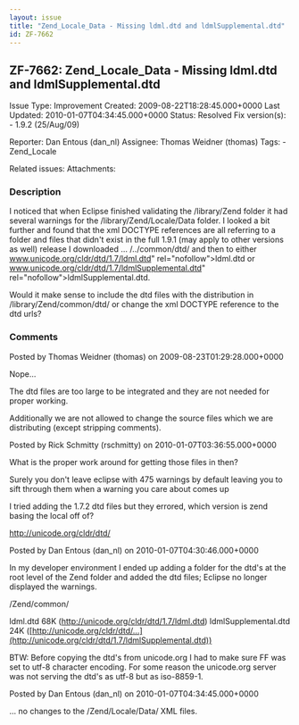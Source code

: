 ```yaml
---
layout: issue
title: "Zend_Locale_Data - Missing ldml.dtd and ldmlSupplemental.dtd"
id: ZF-7662
---
```


ZF-7662: Zend\_Locale\_Data - Missing ldml.dtd and ldmlSupplemental.dtd
-----------------------------------------------------------------------

 Issue Type: Improvement Created: 2009-08-22T18:28:45.000+0000 Last Updated: 2010-01-07T04:34:45.000+0000 Status: Resolved Fix version(s): - 1.9.2 (25/Aug/09)
 
 Reporter:  Dan Entous (dan\_nl)  Assignee:  Thomas Weidner (thomas)  Tags: - Zend\_Locale
 
 Related issues: 
 Attachments: 
### Description

I noticed that when Eclipse finished validating the /library/Zend folder it had several warnings for the /library/Zend/Locale/Data folder. I looked a bit further and found that the xml DOCTYPE references are all referring to a folder and files that didn't exist in the full 1.9.1 (may apply to other versions as well) release I downloaded ... /../common/dtd/ and then to either <a href="">www.unicode.org/cldr/dtd/1.7/ldml.dtd</a>" rel="nofollow">ldml.dtd or <a href="">www.unicode.org/cldr/dtd/1.7/ldmlSupplemental.dtd</a>" rel="nofollow">ldmlSupplemental.dtd.

Would it make sense to include the dtd files with the distribution in /library/Zend/common/dtd/ or change the xml DOCTYPE reference to the dtd urls?

 

 

### Comments

Posted by Thomas Weidner (thomas) on 2009-08-23T01:29:28.000+0000

Nope...

The dtd files are too large to be integrated and they are not needed for proper working.

Additionally we are not allowed to change the source files which we are distributing (except stripping comments).

 

 

Posted by Rick Schmitty (rschmitty) on 2010-01-07T03:36:55.000+0000

What is the proper work around for getting those files in then?

Surely you don't leave eclipse with 475 warnings by default leaving you to sift through them when a warning you care about comes up

I tried adding the 1.7.2 dtd files but they errored, which version is zend basing the local off of?

<http://unicode.org/cldr/dtd/>

 

 

Posted by Dan Entous (dan\_nl) on 2010-01-07T04:30:46.000+0000

In my developer environment I ended up adding a folder for the dtd's at the root level of the Zend folder and added the dtd files; Eclipse no longer displayed the warnings.

/Zend/common/

ldml.dtd 68K (<http://unicode.org/cldr/dtd/1.7/ldml.dtd>) ldmlSupplemental.dtd 24K ([http://unicode.org/cldr/dtd/…](http://unicode.org/cldr/dtd/1.7/ldmlSupplemental.dtd))

BTW: Before copying the dtd's from unicode.org I had to make sure FF was set to utf-8 character encoding. For some reason the unicode.org server was not serving the dtd's as utf-8 but as iso-8859-1.

 

 

Posted by Dan Entous (dan\_nl) on 2010-01-07T04:34:45.000+0000

... no changes to the /Zend/Locale/Data/ XML files.

 

 